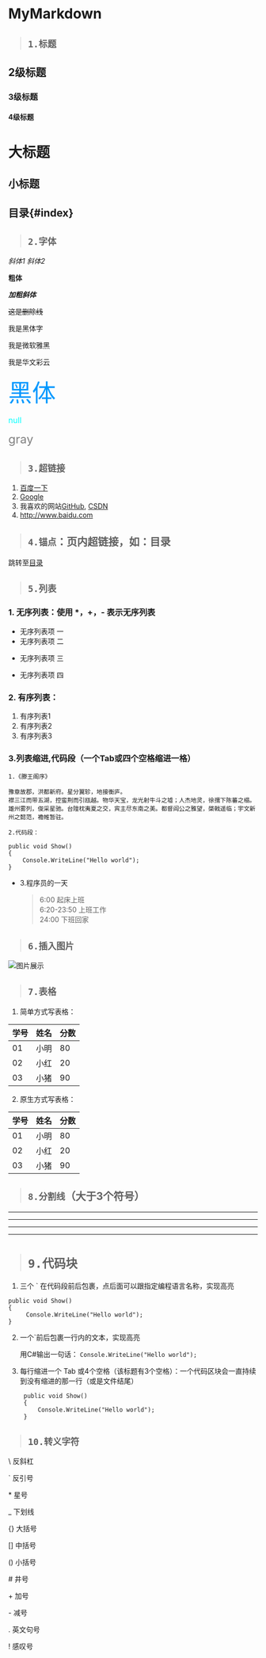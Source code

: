# MyMarkdown

>## `1.标题`

## 2级标题

### 3级标题

#### 4级标题

大标题
===
小标题
---

## 目录{#index}

>## `2.字体`

*斜体1* _斜体2_

**粗体**

***加粗斜体***

~~这是删除线~~

<font face="黑体">我是黑体字</font>

<font face="微软雅黑">我是微软雅黑</font>

<font face="STCAIYUN">我是华文彩云</font>

<font color=#0099ff size=12 face="黑体">黑体</font>

<font color=#00ffff size=3>null</font>

<font color=gray size=5>gray</font>

>## `3.超链接`

1. [百度一下](https://www.baidu.com "这是百度")
2. [Google](https://google.com)
3. 我喜欢的网站[GitHub][1], [CSDN][2]
4. <http://www.baidu.com>

[1]:https://github.com "全球最大同性交友网站"
[2]:https://www.csdn.net/ "专业IT技术社区"

>## `4.锚点`：页内超链接，如：目录

跳转至[目录](#index)

>## `5.列表`

### 1. 无序列表：使用 *，+，- 表示无序列表

- 无序列表项 一
- 无序列表项 二
+ 无序列表项 三
* 无序列表项 四

### 2. 有序列表：

1. 有序列表1
2. 有序列表2
3. 有序列表3

### 3.列表缩进,代码段（一个Tab或四个空格缩进一格）

    1.《滕王阁序》

    豫章故郡，洪都新府。星分翼轸，地接衡庐。
    襟三江而带五湖，控蛮荆而引瓯越。物华天宝，龙光射牛斗之墟；人杰地灵，徐孺下陈蕃之榻。
    雄州雾列，俊采星驰。台隍枕夷夏之交，宾主尽东南之美。都督阎公之雅望，棨戟遥临；宇文新州之懿范，襜帷暂驻。

    2.代码段：

    public void Show()
    {
        Console.WriteLine("Hello world");
    }

- 3.程序员的一天
    > 6:00 起床上班</br>
    > 6:20-23:50 上班工作</br>
    > 24:00 下班回家

>## `6.插入图片`

![图片展示](F:\项目\Markdown\showpic.jpg)

>## `7.表格`

1. 简单方式写表格：

学号|姓名|分数
-|-|-
01|小明|80
02|小红|20
03|小猪|90

2. 原生方式写表格：

|学号|姓名|分数|
|-|-|-|
|01|小明|80|
|02|小红|20|
|03|小猪|90|

>## `8.分割线`（大于3个符号）

***
* * * 
---
---

># `9.代码块`
1. 三个 ` 在代码段前后包裹，点后面可以跟指定编程语言名称，实现高亮

```CSharp
public void Show()
{
     Console.WriteLine("Hello world");
}
```

2. 一个`前后包裹一行内的文本，实现高亮

    用C#输出一句话： `Console.WriteLine("Hello world");`

3. 每行缩进一个 Tab 或4个空格（该标题有3个空格）：一个代码区块会一直持续到没有缩进的那一行（或是文件结尾）

        public void Show()
        {
            Console.WriteLine("Hello world");
        }

>## `10.转义字符`

\\ 反斜杠

\` 反引号

\* 星号

\_ 下划线

\{\} 大括号

\[\] 中括号

\(\) 小括号

\# 井号

\+ 加号

\- 减号

\. 英文句号

\! 感叹号
